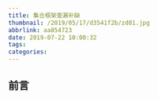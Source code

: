 ```yaml
---
title: 集合框架查漏补缺
thumbnail: /2019/05/17/d3541f2b/zd01.jpg
abbrlink: aa854723
date: 2019-07-22 10:00:32
tags:
categories:
---
```


## 前言



<!--More-->